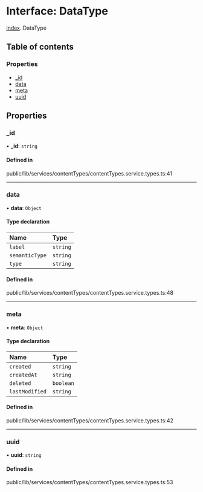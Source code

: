 # Interface: DataType

[index](../wiki/index).[<internal>](../wiki/index.%3Cinternal%3E).DataType

## Table of contents

### Properties

- [\_id](../wiki/index.%3Cinternal%3E.DataType#_id)
- [data](../wiki/index.%3Cinternal%3E.DataType#data)
- [meta](../wiki/index.%3Cinternal%3E.DataType#meta)
- [uuid](../wiki/index.%3Cinternal%3E.DataType#uuid)

## Properties

### \_id

• **\_id**: `string`

#### Defined in

public/lib/services/contentTypes/contentTypes.service.types.ts:41

___

### data

• **data**: `Object`

#### Type declaration

| Name | Type |
| :------ | :------ |
| `label` | `string` |
| `semanticType` | `string` |
| `type` | `string` |

#### Defined in

public/lib/services/contentTypes/contentTypes.service.types.ts:48

___

### meta

• **meta**: `Object`

#### Type declaration

| Name | Type |
| :------ | :------ |
| `created` | `string` |
| `createdAt` | `string` |
| `deleted` | `boolean` |
| `lastModified` | `string` |

#### Defined in

public/lib/services/contentTypes/contentTypes.service.types.ts:42

___

### uuid

• **uuid**: `string`

#### Defined in

public/lib/services/contentTypes/contentTypes.service.types.ts:53
